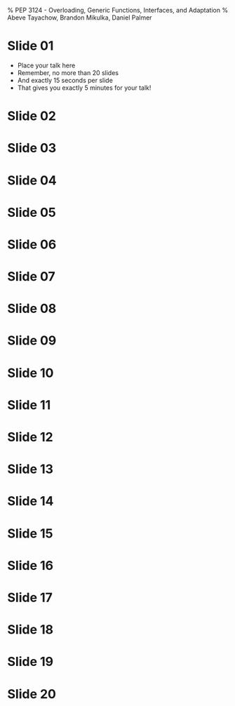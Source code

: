 % PEP 3124 - Overloading, Generic Functions, Interfaces, and Adaptation
% Abeve Tayachow, Brandon Mikulka, Daniel Palmer


Slide 01
========

* Place your talk here
* Remember, no more than 20 slides
* And exactly 15 seconds per slide
* That gives you exactly 5 minutes for your talk!

Slide 02
========

Slide 03
========

Slide 04
========

Slide 05
========

Slide 06
========

Slide 07
========

Slide 08
========

Slide 09
========

Slide 10
========

Slide 11
========

Slide 12
========

Slide 13
========

Slide 14
========

Slide 15
========

Slide 16
========

Slide 17
========

Slide 18
========

Slide 19
========

Slide 20
========
